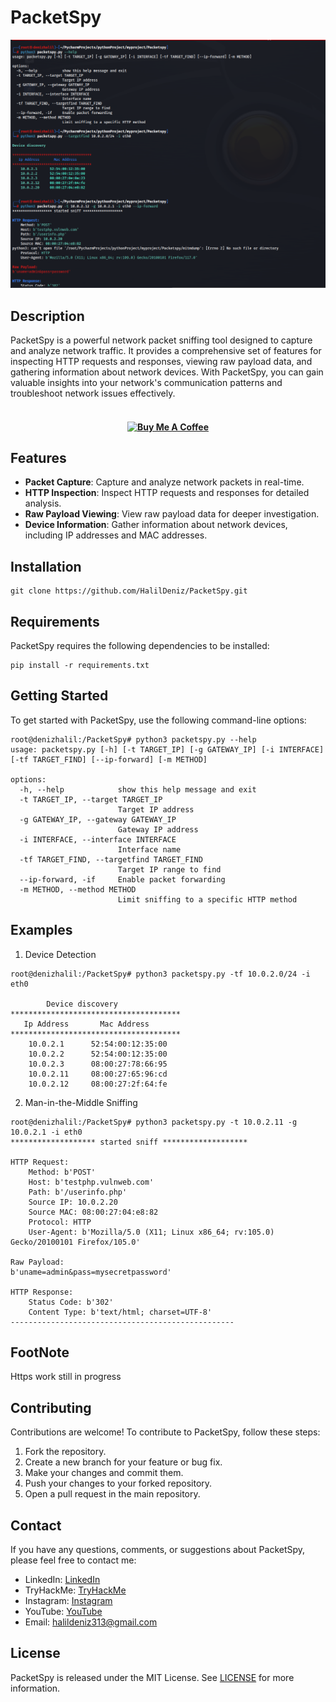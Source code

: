 # PacketSpy

<img src="img/packetspy.png"></img>

## Description
PacketSpy is a powerful network packet sniffing tool designed to capture and analyze network traffic. It provides a comprehensive set of features for inspecting HTTP requests and responses, viewing raw payload data, and gathering information about network devices. With PacketSpy, you can gain valuable insights into your network's communication patterns and troubleshoot network issues effectively.

<h4 align="center">
<br>
   <a href="https://buymeacoffee.com/halildeniz" target="_blank"><img src="https://cdn.buymeacoffee.com/buttons/default-orange.png" alt="Buy Me A Coffee" height="41" width="174"></a>
</h4>

## Features
- **Packet Capture**: Capture and analyze network packets in real-time.
- **HTTP Inspection**: Inspect HTTP requests and responses for detailed analysis.
- **Raw Payload Viewing**: View raw payload data for deeper investigation.
- **Device Information**: Gather information about network devices, including IP addresses and MAC addresses.

## Installation
```
git clone https://github.com/HalilDeniz/PacketSpy.git
```

## Requirements
PacketSpy requires the following dependencies to be installed:
```
pip install -r requirements.txt
```

## Getting Started
To get started with PacketSpy, use the following command-line options:

```
root@denizhalil:/PacketSpy# python3 packetspy.py --help                          
usage: packetspy.py [-h] [-t TARGET_IP] [-g GATEWAY_IP] [-i INTERFACE] [-tf TARGET_FIND] [--ip-forward] [-m METHOD]

options:
  -h, --help            show this help message and exit
  -t TARGET_IP, --target TARGET_IP
                        Target IP address
  -g GATEWAY_IP, --gateway GATEWAY_IP
                        Gateway IP address
  -i INTERFACE, --interface INTERFACE
                        Interface name
  -tf TARGET_FIND, --targetfind TARGET_FIND
                        Target IP range to find
  --ip-forward, -if     Enable packet forwarding
  -m METHOD, --method METHOD
                        Limit sniffing to a specific HTTP method
```

## Examples
1. Device Detection
```
root@denizhalil:/PacketSpy# python3 packetspy.py -tf 10.0.2.0/24 -i eth0

        Device discovery
**************************************
   Ip Address       Mac Address
**************************************
    10.0.2.1      52:54:00:12:35:00
    10.0.2.2      52:54:00:12:35:00
    10.0.2.3      08:00:27:78:66:95
    10.0.2.11     08:00:27:65:96:cd
    10.0.2.12     08:00:27:2f:64:fe

```
2. Man-in-the-Middle Sniffing
```
root@denizhalil:/PacketSpy# python3 packetspy.py -t 10.0.2.11 -g 10.0.2.1 -i eth0
******************* started sniff *******************

HTTP Request:
    Method: b'POST'
    Host: b'testphp.vulnweb.com'
    Path: b'/userinfo.php'
    Source IP: 10.0.2.20
    Source MAC: 08:00:27:04:e8:82
    Protocol: HTTP
    User-Agent: b'Mozilla/5.0 (X11; Linux x86_64; rv:105.0) Gecko/20100101 Firefox/105.0'

Raw Payload:
b'uname=admin&pass=mysecretpassword'

HTTP Response:
    Status Code: b'302'
    Content Type: b'text/html; charset=UTF-8'
--------------------------------------------------
```
## FootNote
Https work still in progress

## Contributing
Contributions are welcome! To contribute to PacketSpy, follow these steps:
1. Fork the repository.
2. Create a new branch for your feature or bug fix.
3. Make your changes and commit them.
4. Push your changes to your forked repository.
5. Open a pull request in the main repository.

## Contact
If you have any questions, comments, or suggestions about PacketSpy, please feel free to contact me:
- LinkedIn: [LinkedIn](https://www.linkedin.com/in/halil-ibrahim-deniz/)
- TryHackMe: [TryHackMe](https://tryhackme.com/p/halilovic)
- Instagram: [Instagram](https://www.instagram.com/deniz.halil333/)
- YouTube: [YouTube](https://www.youtube.com/c/HalilDeniz)
- Email: halildeniz313@gmail.com

## License
PacketSpy is released under the MIT License. See [LICENSE](https://github.com/HalilDeniz/PacketSpy/blob/main/LICENSE) for more information.
